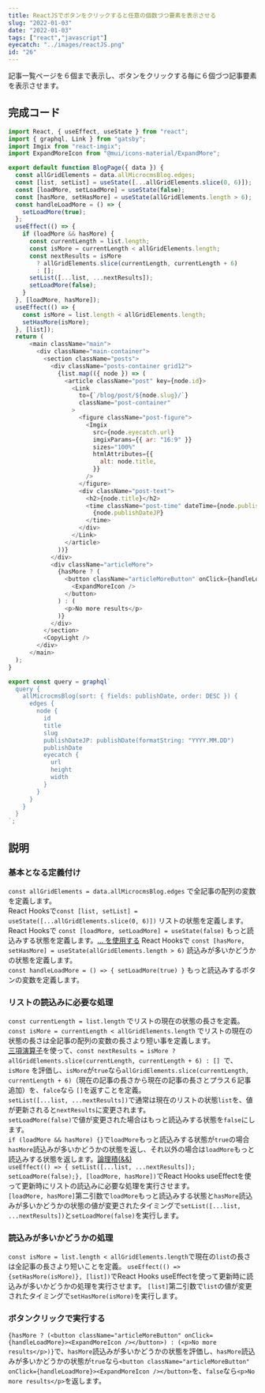```yaml
---
title: ReactJSでボタンをクリックすると任意の個数づつ要素を表示させる
slug: "2022-01-03"
date: "2022-01-03"
tags: ["react","javascript"]
eyecatch: "../images/reactJS.png"
id: "26"
---
```


記事一覧ページを６個まで表示し、ボタンをクリックする毎に６個づつ記事要素を表示させます。

## 完成コード

```js:title=blogpage.js
import React, { useEffect, useState } from "react";
import { graphql, Link } from "gatsby";
import Imgix from "react-imgix";
import ExpandMoreIcon from "@mui/icons-material/ExpandMore";

export default function BlogPage({ data }) {
  const allGridElements = data.allMicrocmsBlog.edges;
  const [list, setList] = useState([...allGridElements.slice(0, 6)]);
  const [loadMore, setLoadMore] = useState(false);
  const [hasMore, setHasMore] = useState(allGridElements.length > 6);
  const handleLoadMore = () => {
    setLoadMore(true);
  };
  useEffect(() => {
    if (loadMore && hasMore) {
      const currentLength = list.length;
      const isMore = currentLength < allGridElements.length;
      const nextResults = isMore
        ? allGridElements.slice(currentLength, currentLength + 6)
        : [];
      setList([...list, ...nextResults]);
      setLoadMore(false);
    }
  }, [loadMore, hasMore]);
  useEffect(() => {
    const isMore = list.length < allGridElements.length;
    setHasMore(isMore);
  }, [list]);
  return (
      <main className="main">
        <div className="main-container">
          <section className="posts">
            <div className="posts-container grid12">
              {list.map(({ node }) => (
                <article className="post" key={node.id}>
                  <Link
                    to={`/blog/post/${node.slug}/`}
                    className="post-container"
                  >
                    <figure className="post-figure">
                      <Imgix
                        src={node.eyecatch.url}
                        imgixParams={{ ar: "16:9" }}
                        sizes="100%"
                        htmlAttributes={{
                          alt: node.title,
                        }}
                      />
                    </figure>
                    <div className="post-text">
                      <h2>{node.title}</h2>
                      <time className="post-time" dateTime={node.publishDate}>
                        {node.publishDateJP}
                      </time>
                    </div>
                  </Link>
                </article>
              ))}
            </div>
            <div className="articleMore">
              {hasMore ? (
                <button className="articleMoreButton" onClick={handleLoadMore}>
                  <ExpandMoreIcon />
                </button>
              ) : (
                <p>No more results</p>
              )}
            </div>
          </section>
          <CopyLight />
        </div>
      </main>
  );
}

export const query = graphql`
  query {
    allMicrocmsBlog(sort: { fields: publishDate, order: DESC }) {
      edges {
        node {
          id
          title
          slug
          publishDateJP: publishDate(formatString: "YYYY.MM.DD")
          publishDate
          eyecatch {
            url
            height
            width
          }
        }
      }
    }
  }
`;
```

## 説明

### 基本となる定義付け

`const allGridElements = data.allMicrocmsBlog.edges` で全記事の配列の変数を定義します。<br/>
React Hooksで`const [list, setList] = useState([...allGridElements.slice(0, 6)])` リストの状態を定義します。<br/>
React Hooksで `const [loadMore, setLoadMore] = useState(false)` もっと読込みする状態を定義します。[... を使用する](https://ja.reactjs.org/docs/jsx-in-depth.html#spread-attributes)
React Hooksで `const [hasMore, setHasMore] = useState(allGridElements.length > 6)` 読込みが多いかどうかの状態を定義します。<br/>
`const handleLoadMore = () => { setLoadMore(true) }` もっと読込みするボタンの変数を定義します。

### リストの読込みに必要な処理

`const currentLength = list.length` でリストの現在の状態の長さを定義。<br/>
`const isMore = currentLength < allGridElements.length` でリストの現在の状態の長さは全記事の配列の変数の長さより短い事を定義します。<br/>
[三項演算子](https://developer.mozilla.org/ja/docs/Web/JavaScript/Reference/Operators/Conditional_Operator)を使って、`const nextResults = isMore ? allGridElements.slice(currentLength, currentLength + 6) : [] `で、`isMore` を評価し、`isMore`が`true`なら`allGridElements.slice(currentLength, currentLength + 6)`（現在の記事の長さから現在の記事の長さとプラス６記事追加）を、`falce`なら `[]`を返すことを定義。<br/>
`setList([...list, ...nextResults])`で通常は現在のリストの状態`list`を、値が更新されると`nextResults`に変更されます。<br/>
`setLoadMore(false)`で値が変更された場合はもっと読込みする状態を`false`にします。<br/>
`if (loadMore && hasMore) {}`で`loadMore`もっと読込みする状態が`true`の場合`hasMore`読込みが多いかどうかの状態を返し、それ以外の場合は`loadMore`もっと読込みする状態を返します。[論理積(&&)](https://developer.mozilla.org/ja/docs/Web/JavaScript/Reference/Operators/Logical_AND)<br/>
`useEffect(() => { setList([...list, ...nextResults]);` `setLoadMore(false);}, [loadMore, hasMore])`でReact Hooks useEffectを使って更新時にリストの読込みに必要な処理を実行させます。<br/>
`[loadMore, hasMore]`第二引数で`loadMore`もっと読込みする状態と`hasMore`読込みが多いかどうかの状態の値が変更されたタイミングで`setList([...list, ...nextResults])`と`setLoadMore(false)`を実行します。

### 読込みが多いかどうかの処理

`const isMore = list.length < allGridElements.length`で現在の`list`の長さは全記事の長さより短いことを定義。
`useEffect(() => {setHasMore(isMore)}, [list])`でReact Hooks useEffectを使って更新時に読込みが多いかどうかの処理を実行させます。
`[list]`第二引数で`list`の値が変更されたタイミングで`setHasMore(isMore)`を実行します。

### ボタンクリックで実行する

`{hasMore ? (<button className="articleMoreButton" onClick={handleLoadMore}><ExpandMoreIcon /></button>) : (<p>No more results</p>)}`で、`hasMore`読込みが多いかどうかの状態を評価し、`hasMore`読込みが多いかどうかの状態が`true`なら`<button className="articleMoreButton" onClick={handleLoadMore}><ExpandMoreIcon /></button>`を、`false`なら`<p>No more results</p>`を返します。


